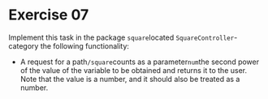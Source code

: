 # Exercise 07

Implement this task in the package `square`located `SquareController`-category the following functionality:

* A request for a path`/square`counts as a parameter`num`the
  second power of the value of the variable to be obtained and returns it
  to the user.  Note that the value is a number, and it should also be
  treated as a number.
